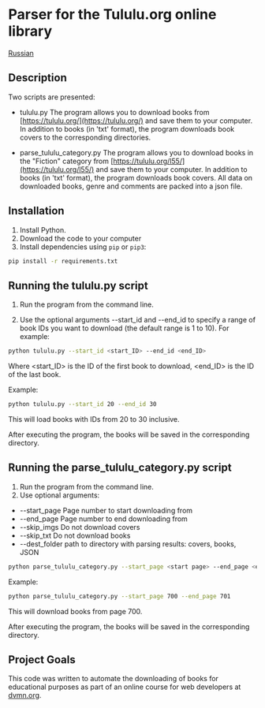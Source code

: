 # Parser for the Tululu.org online library
[Russian](RU_README.md)

## Description

Two scripts are presented:

- tululu.py The program allows you to download books from [https://tululu.org/](https://tululu.org/) and save them to your computer. In addition to books (in 'txt' format), the program downloads book covers to the corresponding directories.

- parse_tululu_category.py The program allows you to download books in the "Fiction" category from [https://tululu.org/l55/](https://tululu.org/l55/) and save them to your computer. In addition to books (in 'txt' format), the program downloads book covers. All data on downloaded books, genre and comments are packed into a json file.

## Installation
1. Install Python.
2. Download the code to your computer
3. Install dependencies using `pip` or `pip3`:

```bash
pip install -r requirements.txt
```

## Running the tululu.py script

1. Run the program from the command line.

2. Use the optional arguments --start_id and --end_id to specify a range of book IDs you want to download (the default range is 1 to 10). For example:

```bash
python tululu.py --start_id <start_ID> --end_id <end_ID>
```
Where <start_ID> is the ID of the first book to download, <end_ID> is the ID of the last book.

Example:

```bash
python tululu.py --start_id 20 --end_id 30
```
This will load books with IDs from 20 to 30 inclusive.

After executing the program, the books will be saved in the corresponding directory.

## Running the parse_tululu_category.py script

1. Run the program from the command line.
2. Use optional arguments:
- --start_page Page number to start downloading from
- --end_page Page number to end downloading from
- --skip_imgs Do not download covers
- --skip_txt Do not download books
- --dest_folder path to directory with parsing results: covers, books, JSON

```bash
python parse_tululu_category.py --start_page <start page> --end_page <end page not inclusive>
```

Example:

```bash
python parse_tululu_category.py --start_page 700 --end_page 701
```
This will download books from page 700.

After executing the program, the books will be saved in the corresponding directory.

## Project Goals
This code was written to automate the downloading of books for educational purposes as part of an online course for web developers at [dvmn.org](https://dvmn.org/).